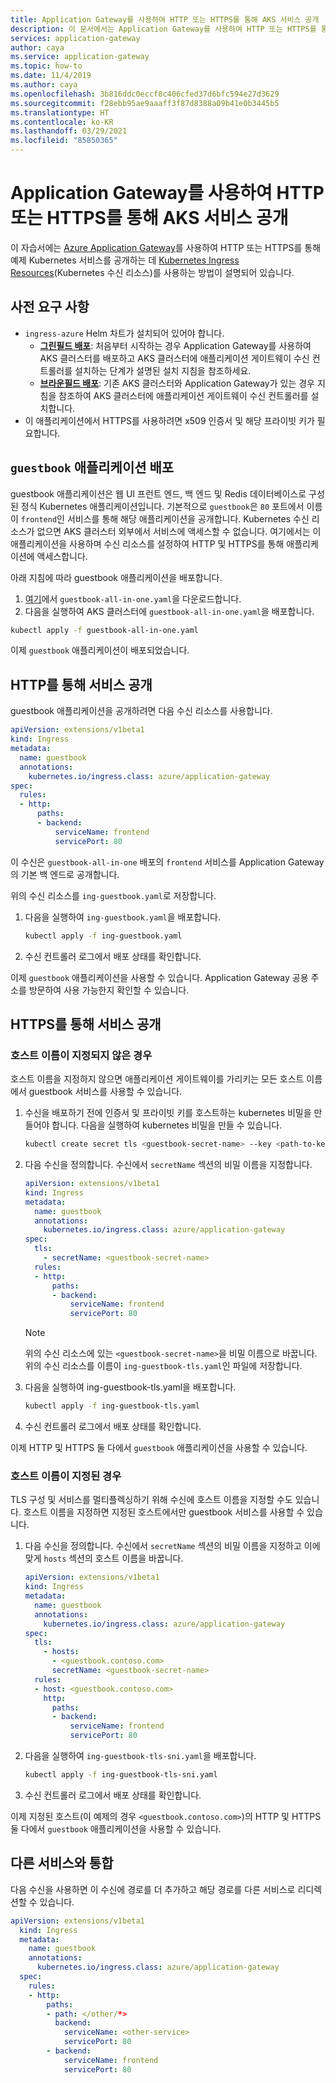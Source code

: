 ```yaml
---
title: Application Gateway를 사용하여 HTTP 또는 HTTPS를 통해 AKS 서비스 공개
description: 이 문서에서는 Application Gateway를 사용하여 HTTP 또는 HTTPS를 통해 AKS 서비스를 공개하는 방법에 대한 정보를 제공합니다.
services: application-gateway
author: caya
ms.service: application-gateway
ms.topic: how-to
ms.date: 11/4/2019
ms.author: caya
ms.openlocfilehash: 3b816ddc0eccf8c406cfed37d6bfc594e27d3629
ms.sourcegitcommit: f28ebb95ae9aaaff3f87d8388a09b41e0b3445b5
ms.translationtype: HT
ms.contentlocale: ko-KR
ms.lasthandoff: 03/29/2021
ms.locfileid: "85850365"
---
```

# <a name="expose-an-aks-service-over-http-or-https-using-application-gateway"></a>Application Gateway를 사용하여 HTTP 또는 HTTPS를 통해 AKS 서비스 공개 

이 자습서에는 [Azure Application Gateway](https://azure.microsoft.com/services/application-gateway/)를 사용하여 HTTP 또는 HTTPS를 통해 예제 Kubernetes 서비스를 공개하는 데 [Kubernetes Ingress Resources](https://kubernetes.io/docs/concepts/services-networking/ingress/)(Kubernetes 수신 리소스)를 사용하는 방법이 설명되어 있습니다.

## <a name="prerequisites"></a>사전 요구 사항

- `ingress-azure` Helm 차트가 설치되어 있어야 합니다.
  - [**그린필드 배포**](ingress-controller-install-new.md): 처음부터 시작하는 경우 Application Gateway를 사용하여 AKS 클러스터를 배포하고 AKS 클러스터에 애플리케이션 게이트웨이 수신 컨트롤러를 설치하는 단계가 설명된 설치 지침을 참조하세요.
  - [**브라운필드 배포**](ingress-controller-install-existing.md): 기존 AKS 클러스터와 Application Gateway가 있는 경우 지침을 참조하여 AKS 클러스터에 애플리케이션 게이트웨이 수신 컨트롤러를 설치합니다.
- 이 애플리케이션에서 HTTPS를 사용하려면 x509 인증서 및 해당 프라이빗 키가 필요합니다.

## <a name="deploy-guestbook-application"></a>`guestbook` 애플리케이션 배포

guestbook 애플리케이션은 웹 UI 프런트 엔드, 백 엔드 및 Redis 데이터베이스로 구성된 정식 Kubernetes 애플리케이션입니다. 기본적으로 `guestbook`은 `80` 포트에서 이름이 `frontend`인 서비스를 통해 해당 애플리케이션을 공개합니다. Kubernetes 수신 리소스가 없으면 AKS 클러스터 외부에서 서비스에 액세스할 수 없습니다. 여기에서는 이 애플리케이션을 사용하며 수신 리소스를 설정하여 HTTP 및 HTTPS를 통해 애플리케이션에 액세스합니다.

아래 지침에 따라 guestbook 애플리케이션을 배포합니다.

1. [여기](https://raw.githubusercontent.com/kubernetes/examples/master/guestbook/all-in-one/guestbook-all-in-one.yaml)에서 `guestbook-all-in-one.yaml`을 다운로드합니다.
1. 다음을 실행하여 AKS 클러스터에 `guestbook-all-in-one.yaml`을 배포합니다.

  ```bash
  kubectl apply -f guestbook-all-in-one.yaml
  ```

이제 `guestbook` 애플리케이션이 배포되었습니다.

## <a name="expose-services-over-http"></a>HTTP를 통해 서비스 공개

guestbook 애플리케이션을 공개하려면 다음 수신 리소스를 사용합니다.

```yaml
apiVersion: extensions/v1beta1
kind: Ingress
metadata:
  name: guestbook
  annotations:
    kubernetes.io/ingress.class: azure/application-gateway
spec:
  rules:
  - http:
      paths:
      - backend:
          serviceName: frontend
          servicePort: 80
```

이 수신은 `guestbook-all-in-one` 배포의 `frontend` 서비스를 Application Gateway의 기본 백 엔드로 공개합니다.

위의 수신 리소스를 `ing-guestbook.yaml`로 저장합니다.

1. 다음을 실행하여 `ing-guestbook.yaml`을 배포합니다.

    ```bash
    kubectl apply -f ing-guestbook.yaml
    ```

1. 수신 컨트롤러 로그에서 배포 상태를 확인합니다.

이제 `guestbook` 애플리케이션을 사용할 수 있습니다. Application Gateway 공용 주소를 방문하여 사용 가능한지 확인할 수 있습니다.

## <a name="expose-services-over-https"></a>HTTPS를 통해 서비스 공개

### <a name="without-specified-hostname"></a>호스트 이름이 지정되지 않은 경우

호스트 이름을 지정하지 않으면 애플리케이션 게이트웨이를 가리키는 모든 호스트 이름에서 guestbook 서비스를 사용할 수 있습니다.

1. 수신을 배포하기 전에 인증서 및 프라이빗 키를 호스트하는 kubernetes 비밀을 만들어야 합니다. 다음을 실행하여 kubernetes 비밀을 만들 수 있습니다.

    ```bash
    kubectl create secret tls <guestbook-secret-name> --key <path-to-key> --cert <path-to-cert>
    ```

1. 다음 수신을 정의합니다. 수신에서 `secretName` 섹션의 비밀 이름을 지정합니다.

    ```yaml
    apiVersion: extensions/v1beta1
    kind: Ingress
    metadata:
      name: guestbook
      annotations:
        kubernetes.io/ingress.class: azure/application-gateway
    spec:
      tls:
        - secretName: <guestbook-secret-name>
      rules:
      - http:
          paths:
          - backend:
              serviceName: frontend
              servicePort: 80
    ```

    > [!NOTE] 
    > 위의 수신 리소스에 있는 `<guestbook-secret-name>`을 비밀 이름으로 바꿉니다. 위의 수신 리소스를 이름이 `ing-guestbook-tls.yaml`인 파일에 저장합니다.

1. 다음을 실행하여 ing-guestbook-tls.yaml을 배포합니다.

    ```bash
    kubectl apply -f ing-guestbook-tls.yaml
    ```

1. 수신 컨트롤러 로그에서 배포 상태를 확인합니다.

이제 HTTP 및 HTTPS 둘 다에서 `guestbook` 애플리케이션을 사용할 수 있습니다.

### <a name="with-specified-hostname"></a>호스트 이름이 지정된 경우

TLS 구성 및 서비스를 멀티플렉싱하기 위해 수신에 호스트 이름을 지정할 수도 있습니다.
호스트 이름을 지정하면 지정된 호스트에서만 guestbook 서비스를 사용할 수 있습니다.

1. 다음 수신을 정의합니다.
    수신에서 `secretName` 섹션의 비밀 이름을 지정하고 이에 맞게 `hosts` 섹션의 호스트 이름을 바꿉니다.

    ```yaml
    apiVersion: extensions/v1beta1
    kind: Ingress
    metadata:
      name: guestbook
      annotations:
        kubernetes.io/ingress.class: azure/application-gateway
    spec:
      tls:
        - hosts:
          - <guestbook.contoso.com>
          secretName: <guestbook-secret-name>
      rules:
      - host: <guestbook.contoso.com>
        http:
          paths:
          - backend:
              serviceName: frontend
              servicePort: 80
    ```

1. 다음을 실행하여 `ing-guestbook-tls-sni.yaml`을 배포합니다.

    ```bash
    kubectl apply -f ing-guestbook-tls-sni.yaml
    ```

1. 수신 컨트롤러 로그에서 배포 상태를 확인합니다.

이제 지정된 호스트(이 예제의 경우 `<guestbook.contoso.com>`)의 HTTP 및 HTTPS 둘 다에서 `guestbook` 애플리케이션을 사용할 수 있습니다.

## <a name="integrate-with-other-services"></a>다른 서비스와 통합

다음 수신을 사용하면 이 수신에 경로를 더 추가하고 해당 경로를 다른 서비스로 리디렉션할 수 있습니다.

```yaml
apiVersion: extensions/v1beta1
  kind: Ingress
  metadata:
    name: guestbook
    annotations:
      kubernetes.io/ingress.class: azure/application-gateway
  spec:
    rules:
    - http:
        paths:
        - path: </other/*>
          backend:
            serviceName: <other-service>
            servicePort: 80
        - backend:
            serviceName: frontend
            servicePort: 80
```
